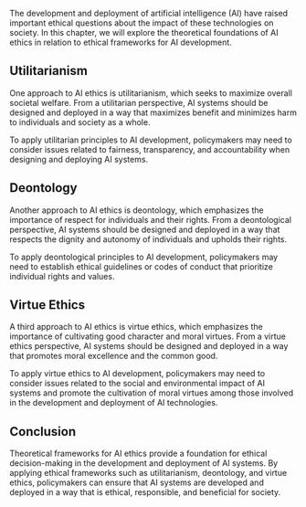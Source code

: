 
The development and deployment of artificial intelligence (AI) have raised important ethical questions about the impact of these technologies on society. In this chapter, we will explore the theoretical foundations of AI ethics in relation to ethical frameworks for AI development.

Utilitarianism
--------------

One approach to AI ethics is utilitarianism, which seeks to maximize overall societal welfare. From a utilitarian perspective, AI systems should be designed and deployed in a way that maximizes benefit and minimizes harm to individuals and society as a whole.

To apply utilitarian principles to AI development, policymakers may need to consider issues related to fairness, transparency, and accountability when designing and deploying AI systems.

Deontology
----------

Another approach to AI ethics is deontology, which emphasizes the importance of respect for individuals and their rights. From a deontological perspective, AI systems should be designed and deployed in a way that respects the dignity and autonomy of individuals and upholds their rights.

To apply deontological principles to AI development, policymakers may need to establish ethical guidelines or codes of conduct that prioritize individual rights and values.

Virtue Ethics
-------------

A third approach to AI ethics is virtue ethics, which emphasizes the importance of cultivating good character and moral virtues. From a virtue ethics perspective, AI systems should be designed and deployed in a way that promotes moral excellence and the common good.

To apply virtue ethics to AI development, policymakers may need to consider issues related to the social and environmental impact of AI systems and promote the cultivation of moral virtues among those involved in the development and deployment of AI technologies.

Conclusion
----------

Theoretical frameworks for AI ethics provide a foundation for ethical decision-making in the development and deployment of AI systems. By applying ethical frameworks such as utilitarianism, deontology, and virtue ethics, policymakers can ensure that AI systems are developed and deployed in a way that is ethical, responsible, and beneficial for society.
